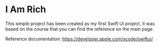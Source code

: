 # I Am Rich

This simple project has been created as my first Swift UI project, it was based on the course that you can find the reference on the main page.  

Reference documentation: https://developer.apple.com/xcode/swiftui/
